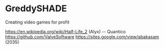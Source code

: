 # GreddySHADE
Creating video games for profit

https://en.wikipedia.org/wiki/Half-Life_2 (Alyx) -- Quantico
https://github.com/ValveSoftware
https://sites.google.com/view/abakasam (2035)
